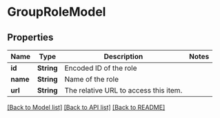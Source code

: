 # GroupRoleModel

## Properties

Name | Type | Description | Notes
------------ | ------------- | ------------- | -------------
**id** | **String** | Encoded ID of the role | 
**name** | **String** | Name of the role | 
**url** | **String** | The relative URL to access this item. | 

[[Back to Model list]](../README.md#documentation-for-models) [[Back to API list]](../README.md#documentation-for-api-endpoints) [[Back to README]](../README.md)


